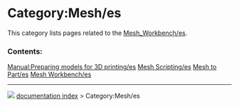 # Category:Mesh/es
This category lists pages related to the [Mesh\_Workbench/es](Mesh_Workbench/es.md).

### Contents:

    
  [Manual:Preparing models for 3D printing/es](Manual:Preparing_models_for_3D_printing/es.md)   [Mesh Scripting/es](Mesh_Scripting/es.md)   [Mesh to Part/es](Mesh_to_Part/es.md)
  [Mesh Workbench/es](Mesh_Workbench/es.md)



---
![](images/Right_arrow.png) [documentation index](../README.md) > Category:Mesh/es
